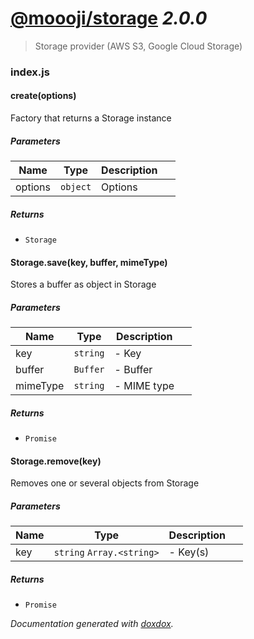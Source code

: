 # [@moooji/storage](https://github.com/moooji/storage) *2.0.0*

> Storage provider (AWS S3, Google Cloud Storage)


### index.js


#### create(options) 

Factory that returns a Storage instance




##### Parameters

| Name | Type | Description |  |
| ---- | ---- | ----------- | -------- |
| options | `object`  | Options | &nbsp; |




##### Returns


- `Storage`  



#### Storage.save(key, buffer, mimeType) 

Stores a buffer as object in Storage




##### Parameters

| Name | Type | Description |  |
| ---- | ---- | ----------- | -------- |
| key | `string`  | - Key | &nbsp; |
| buffer | `Buffer`  | - Buffer | &nbsp; |
| mimeType | `string`  | - MIME type | &nbsp; |




##### Returns


- `Promise`  



#### Storage.remove(key) 

Removes one or several objects from Storage




##### Parameters

| Name | Type | Description |  |
| ---- | ---- | ----------- | -------- |
| key | `string` `Array.<string>`  | - Key(s) | &nbsp; |




##### Returns


- `Promise`  




*Documentation generated with [doxdox](https://github.com/neogeek/doxdox).*
